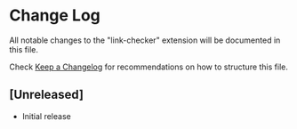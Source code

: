 # Change Log

All notable changes to the "link-checker" extension will be documented in this file.

Check [Keep a Changelog](http://keepachangelog.com/) for recommendations on how to structure this file.

## [Unreleased]

- Initial release